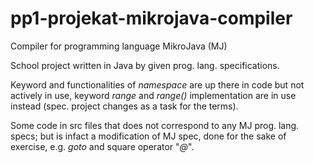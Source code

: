 # pp1-projekat-mikrojava-compiler
Compiler for programming language MikroJava (MJ)

School project written in Java by given prog. lang. specifications.

Keyword and functionalities of *namespace* are up there in code but not actively in use,
keyword *range* and *range()* implementation are in use instead (spec. project changes as a task for the terms).

Some code in src files that does not correspond to any MJ prog. lang. specs;
but is infact a modification of MJ spec, done for the sake of exercise, e.g. *goto* and square operator "*@*".
